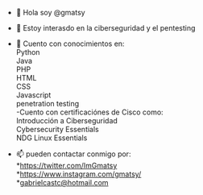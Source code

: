 - 👋 Hola soy @gmatsy
- 👀 Estoy interasdo en la ciberseguridad y el pentesting
- 🌱 Cuento con conocimientos en:<br>
  Python<br>
  Java<br>
  PHP<br>
  HTML<br>
  CSS<br>
  Javascript<br>
  penetration testing<br>
-Cuento con certificaciónes de Cisco como:<br>
 Introducción a Ciberseguridad<br>
 Cybersecurity Essentials<br>
 NDG Linux Essentials<br>

- 📫 pueden contactar conmigo por:<br>
*https://twitter.com/ImGmatsy <br>
*https://www.instagram.com/gmatsy/ <br>
*gabrielcastc@hotmail.com

<!---
gmatsy/gmatsy is a ✨ special ✨ repository because its `README.md` (this file) appears on your GitHub profile.
You can click the Preview link to take a look at your changes.
--->
